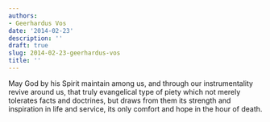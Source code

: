 ```yaml
---
authors:
- Geerhardus Vos
date: '2014-02-23'
description: ''
draft: true
slug: 2014-02-23-geerhardus-vos
title: ''
---
```

May God by his Spirit maintain among us, and through our instrumentality revive around us, that truly evangelical type of piety which not merely tolerates facts and doctrines, but draws from them its strength and inspiration in life and service, its only comfort and hope in the hour of death.



